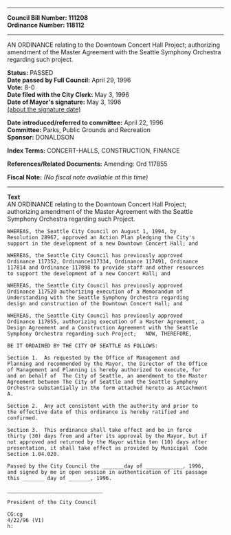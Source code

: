 * * * * *  
  
**Council Bill Number: [](#h0)[](#h2)111208**   
**Ordinance Number: 118112**  
  
* * * * *  
  
AN ORDINANCE relating to the Downtown Concert Hall Project; authorizing amendment of the Master Agreement with the Seattle Symphony Orchestra regarding such project.  
  
**Status:** PASSED   
**Date passed by Full Council:** April 29, 1996   
**Vote:** 8-0   
**Date filed with the City Clerk:** May 3, 1996   
**Date of Mayor's signature:** May 3, 1996   
[(about the signature date)](/~public/approvaldate.htm)   
  
  
**Date introduced/referred to committee:** April 22, 1996   
**Committee:** Parks, Public Grounds and Recreation   
**Sponsor:** DONALDSON   
  
**Index Terms:** CONCERT-HALLS, CONSTRUCTION, FINANCE  
  
**References/Related Documents:** Amending: Ord 117855  
  
**Fiscal Note:** *(No fiscal note available at this time)*  
  
* * * * *  
  
**Text**  
    AN ORDINANCE relating to the Downtown Concert Hall Project;  
    authorizing amendment of the Master Agreement with the Seattle  
    Symphony Orchestra regarding such Project.  
  
    WHEREAS, the Seattle City Council on August 1, 1994, by  
    Resolution 28967, approved an Action Plan pledging the City's  
    support in the development of a new Downtown Concert Hall; and  
  
    WHEREAS, the Seattle City Council has previously approved  
    Ordinance 117352, Ordinance117334, Ordinance 117491, Ordinance  
    117814 and Ordinance 117898 to provide staff and other resources  
    to support the development of a new Concert Hall; and  
  
    WHEREAS, the Seattle City Council has previously approved  
    Ordinance 117520 authorizing execution of a Memorandum of  
    Understanding with the Seattle Symphony Orchestra regarding  
    design and construction of the Downtown Concert Hall; and  
  
    WHEREAS, the Seattle City Council has previously approved  
    Ordinance 117855, authorizing execution of a Master Agreement, a  
    Design Agreement and a Construction Agreement with the Seattle  
    Symphony Orchestra regarding such Project;   NOW, THEREFORE,  
  
    BE IT ORDAINED BY THE CITY OF SEATTLE AS FOLLOWS:  
  
    Section 1.  As requested by the Office of Management and  
    Planning and recommended by the Mayor, the Director of the Office  
    of Management and Planning is hereby authorized to execute, for  
    and on behalf of  The City of Seattle, an amendment to the Master  
    Agreement between The City of Seattle and the Seattle Symphony  
    Orchestra substantially in the form attached hereto as Attachment  
    A.  
  
    Section 2.  Any act consistent with the authority and prior to  
    the effective date of this ordinance is hereby ratified and  
    confirmed.  
  
    Section 3.  This ordinance shall take effect and be in force  
    thirty (30) days from and after its approval by the Mayor, but if  
    not approved and returned by the Mayor within ten (10) days after  
    presentation, it shall take effect as provided by Municipal  Code  
    Section 1.04.020.  
  
    Passed by the City Council the _______day of ____________, 1996,  
    and signed by me in open session in authentication of its passage  
    this _______ day of _______, 1996.  
  
    _______________________________  
  
    President of the City Council  
  
    CG:cg  
    4/22/96 (V1)  
    h:  
